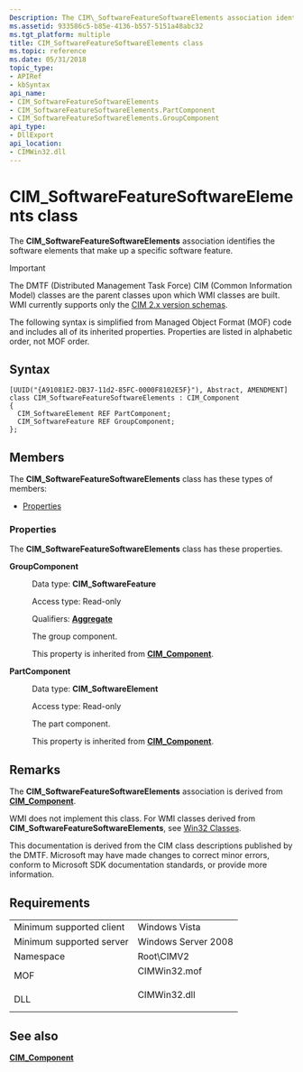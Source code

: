```yaml
---
Description: The CIM\_SoftwareFeatureSoftwareElements association identifies the software elements that make up a specific software feature.
ms.assetid: 933586c5-b85e-4136-b557-5151a48abc32
ms.tgt_platform: multiple
title: CIM_SoftwareFeatureSoftwareElements class
ms.topic: reference
ms.date: 05/31/2018
topic_type: 
- APIRef
- kbSyntax
api_name: 
- CIM_SoftwareFeatureSoftwareElements
- CIM_SoftwareFeatureSoftwareElements.PartComponent
- CIM_SoftwareFeatureSoftwareElements.GroupComponent
api_type: 
- DllExport
api_location: 
- CIMWin32.dll
---
```


# CIM\_SoftwareFeatureSoftwareElements class

The **CIM\_SoftwareFeatureSoftwareElements** association identifies the software elements that make up a specific software feature.

> [!IMPORTANT]
> The DMTF (Distributed Management Task Force) CIM (Common Information Model) classes are the parent classes upon which WMI classes are built. WMI currently supports only the [CIM 2.x version schemas](https://dmtf.org/standards/cim/schemas).

 

The following syntax is simplified from Managed Object Format (MOF) code and includes all of its inherited properties. Properties are listed in alphabetic order, not MOF order.

## Syntax

``` syntax
[UUID("{A91081E2-DB37-11d2-85FC-0000F8102E5F}"), Abstract, AMENDMENT]
class CIM_SoftwareFeatureSoftwareElements : CIM_Component
{
  CIM_SoftwareElement REF PartComponent;
  CIM_SoftwareFeature REF GroupComponent;
};
```

## Members

The **CIM\_SoftwareFeatureSoftwareElements** class has these types of members:

-   [Properties](#properties)

### Properties

The **CIM\_SoftwareFeatureSoftwareElements** class has these properties.

<dl> <dt>

**GroupComponent**
</dt> <dd> <dl> <dt>

Data type: **CIM\_SoftwareFeature**
</dt> <dt>

Access type: Read-only
</dt> <dt>

Qualifiers: [**Aggregate**](/windows/desktop/WmiSdk/standard-qualifiers)
</dt> </dl>

The group component.

This property is inherited from [**CIM\_Component**](cim-component.md).

</dd> <dt>

**PartComponent**
</dt> <dd> <dl> <dt>

Data type: **CIM\_SoftwareElement**
</dt> <dt>

Access type: Read-only
</dt> </dl>

The part component.

This property is inherited from [**CIM\_Component**](cim-component.md).

</dd> </dl>

## Remarks

The **CIM\_SoftwareFeatureSoftwareElements** association is derived from [**CIM\_Component**](cim-component.md).

WMI does not implement this class. For WMI classes derived from **CIM\_SoftwareFeatureSoftwareElements**, see [Win32 Classes](win32-provider.md).

This documentation is derived from the CIM class descriptions published by the DMTF. Microsoft may have made changes to correct minor errors, conform to Microsoft SDK documentation standards, or provide more information.

## Requirements



|                                     |                                                                                         |
|-------------------------------------|-----------------------------------------------------------------------------------------|
| Minimum supported client<br/> | Windows Vista<br/>                                                                |
| Minimum supported server<br/> | Windows Server 2008<br/>                                                          |
| Namespace<br/>                | Root\\CIMV2<br/>                                                                  |
| MOF<br/>                      | <dl> <dt>CIMWin32.mof</dt> </dl> |
| DLL<br/>                      | <dl> <dt>CIMWin32.dll</dt> </dl> |



## See also

<dl> <dt>

[**CIM\_Component**](cim-component.md)
</dt> </dl>

 

